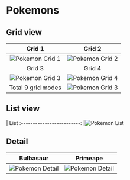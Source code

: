 # Pokemons

## Grid view
Grid 1            |     Grid 2
:-------------------------:|:-------------------------:
![Pokemon Grid 1](https://appretailstaging.s3-ap-southeast-1.amazonaws.com/1%2F1622220558473%2F707314c2d741221f7b50.jpg)| ![Pokemon Grid 2](https://appretailstaging.s3-ap-southeast-1.amazonaws.com/1%2F1622220831137%2Fff0a00bbc33836666f29.jpg)
Grid 3            |     Grid 4
![Pokemon Grid 3](https://appretailstaging.s3-ap-southeast-1.amazonaws.com/1%2F1622220882081%2F560034b1f732026c5b23.jpg)| ![Pokemon Grid 4](https://appretailstaging.s3-ap-southeast-1.amazonaws.com/1%2F1622221240983%2F150f5fbf9c3c6962302d.jpg)
Total 9 grid modes | ![Pokemon Grid 3](https://appretailstaging.s3-ap-southeast-1.amazonaws.com/1%2F1622221297979%2Fd8c7d37710f4e5aabce5.jpg)

## List view
| List
:-------------------------:
|![Pokemon List](https://appretailstaging.s3-ap-southeast-1.amazonaws.com/1%2F1622221506718%2F12f75f479cc4699a30d5.jpg)

## Detail
Bulbasaur            |     Primeape
:-------------------------:|:-------------------------:
![Pokemon Detail](https://appretailstaging.s3-ap-southeast-1.amazonaws.com/1%2F1622221577984%2F50af94165795a2cbfb84.jpg) |  ![Pokemon Detail](https://appretailstaging.s3-ap-southeast-1.amazonaws.com/1%2F1622221631288%2Faf8e433680b575eb2ca4.jpg) 

